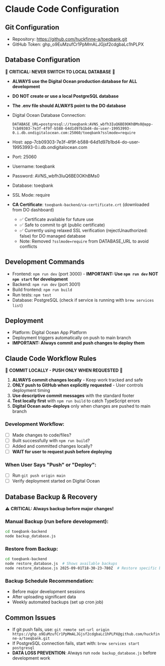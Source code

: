 # Claude Code Configuration

## Git Configuration
- Repository: https://github.com/huckfinne-a/toeqbank.git
- GitHub Token: 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

## Database Configuration

🚨 **CRITICAL: NEVER SWITCH TO LOCAL DATABASE** 🚨
- **ALWAYS use the Digital Ocean production database for ALL development**
- **DO NOT create or use a local PostgreSQL database**
- **The .env file should ALWAYS point to the DO database**

- Digital Ocean Database Connection:
  ```
  DATABASE_URL=postgresql://toeqbank:AVNS_wbfh3IuQ6BE0OKhBMs0@app-7cb09303-7e3f-4f9f-b588-64d1d97b1bd4-do-user-19953993-0.i.db.ondigitalocean.com:25060/toeqbank?sslmode=require
  ```
- Host: app-7cb09303-7e3f-4f9f-b588-64d1d97b1bd4-do-user-19953993-0.i.db.ondigitalocean.com
- Port: 25060
- Username: toeqbank
- Password: AVNS_wbfh3IuQ6BE0OKhBMs0
- Database: toeqbank
- SSL Mode: require
- **CA Certificate**: `toeqbank-backend/ca-certificate.crt` (downloaded from DO dashboard)
  - ✅ Certificate available for future use
  - ✅ Safe to commit to git (public certificate)  
  - ✅ Currently using relaxed SSL verification (rejectUnauthorized: false) for DO managed database
  - Note: Removed `?sslmode=require` from DATABASE_URL to avoid conflicts

## Development Commands
- Frontend: `npm run dev` (port 3000) - **IMPORTANT: Use `npm run dev` NOT `npm start` for development**
- Backend: `npm run dev` (port 3001)
- Build frontend: `npm run build`
- Run tests: `npm test`
- Database: PostgreSQL (check if service is running with `brew services list`)

## Deployment
- Platform: Digital Ocean App Platform
- Deployment triggers automatically on push to main branch
- **IMPORTANT: Always commit and push changes to deploy them**

## Claude Code Workflow Rules
🚨 **COMMIT LOCALLY - PUSH ONLY WHEN REQUESTED** 🚨

1. **ALWAYS commit changes locally** - Keep work tracked and safe
2. **ONLY push to GitHub when explicitly requested** - User controls deployment timing
3. **Use descriptive commit messages** with the standard footer
4. **Test locally first** with `npm run build` to catch TypeScript errors
5. **Digital Ocean auto-deploys** only when changes are pushed to main branch

### Development Workflow:
- [ ] Made changes to code/files?
- [ ] Built successfully with `npm run build`?  
- [ ] Added and committed changes locally?
- [ ] **WAIT for user to request push before deploying**

### When User Says "Push" or "Deploy":
- [ ] Run `git push origin main`
- [ ] Verify deployment started on Digital Ocean

## Database Backup & Recovery
⚠️ **CRITICAL: Always backup before major changes!**

### Manual Backup (run before development):
```bash
cd toeqbank-backend
node backup_database.js
```

### Restore from Backup:
```bash
cd toeqbank-backend
node restore_database.js  # Shows available backups
node restore_database.js 2025-09-01T18-30-23-780Z  # Restore specific backup
```

### Backup Schedule Recommendation:
- Before major development sessions
- After uploading significant data
- Weekly automated backups (set up cron job)

## Common Issues
- If git push fails, use: `git remote set-url origin https://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@github.com/huckfinne-a/toeqbank.git`
- If PostgreSQL connection fails, start with: `brew services start postgresql`
- **DATA LOSS PREVENTION**: Always run `node backup_database.js` before development work